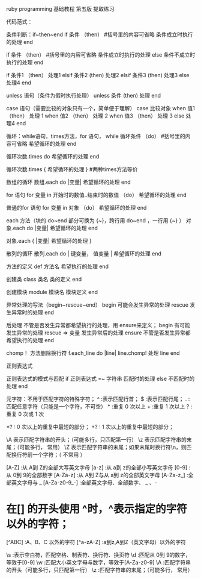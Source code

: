 ruby programming 基础教程 第五版 提取练习

代码范式：

条件判断：if~then~end
if 条件 （then）      #括号里的内容可省略
  条件成立时执行的处理
end

if 条件 （then）      #括号里的内容可省略
  条件成立时执行的处理
else
  条件不成立时执行的处理
end

if 条件1 （then）
  处理1
elsif 条件2 (then)
  处理2
elsif 条件3 (then)
  处理3
else
  处理4
end

unless 语句（条件为假时执行处理）
unless 条件 (then)
  处理
end

case 语句（需要比较的对象只有一个，简单便于理解）
case 比较对象
when 值1 （then）
  处理 1
when 值2 （then）
处理 2
when 值3 （then）
  处理 3
else
  处理4
end




循环：while语句，times方法，for 语句，
while 循环条件 （do）  #括号里的内容可省略
  希望循环的处理
end

循环次数.times do
  希望循环的处理
end

循环次数.times {
  希望循环的处理
}
#两种times方法等价

数组的循环
数组.each do |变量|
  希望循环的处理
end

for 语句
for 变量 in 开始时的数值..结束时的数值 （do）
  希望循环的处理
end

普通的for 语句
for 变量 in 对象 （do）
  希望循环的处理
end

each 方法（块的 do~end 部分可换为 {~}，跨行用 do~end ，一行用 {~} ）
对象.each do |变量|
  希望循环的处理
end

对象.each { |变量|
  希望循环的处理
}

散列的循环
散列.each do | 键变量， 值变量 |
  希望循环的处理
end



方法的定义
def 方法名
  希望执行的处理
end

创建类
class 类名
  类的定义
end

创建模块
module 模块名
  模块定义
end

异常处理的写法（begin~rescue~end）
begin
  可能会发生异常的处理
rescue
  发生异常时的处理
end

后处理
不管是否发生异常都希望执行的处理，用 ensure来定义；
begin
  有可能发生异常的处理
rescue => 变量
  发生异常后的处理
ensure
  不管是否发生异常都希望执行的处理
end

chomp！ 方法删除换行符
f.each_line do |line|
  line.chomp!
  处理 line
end



正则表达式

正则表达式的模式与匹配
if 正则表达式 =~ 字符串
  匹配时的处理
else
  不匹配时的处理
end


元字符：不用于匹配字符的特殊字符；
^               :表示匹配行首；
$               :表示匹配行尾；
.               : 匹配任意字符（只能是一个字符，不可空）
\*               :重复 0 次以上
\+               :重复 1 次以上
?               :重复 0 次或 1 次

\*?              : 0 次以上的重复中最短的部分；
+?              : 1 次以上的重复中最短的部分；

\A 表示匹配字符串的开头；（可能多行，只匹配第一行）
\z 表示匹配字符串的末尾；（可能多行， 常用）
\Z 表示匹配字符串的末尾；如果末尾时换行符\n，则匹配换行符前一个字符；（ 不常用 ）

[A-Z]           :从 A到 Z的全部大写英文字母
[a-z]           :从 a到 z的全部小写英文字母
[0-9]           :从 0到 9的全部数字
[A-Za-z]        :从 A到 Z与从 a到 z的全部英文字母
[A-Za-z_]       :全部英文字母与 _
[A-Za-z0-9_-]   :全部英文字母、全部数字、 _ 、-

# 在[] 的开头使用 ^时，^表示指定的字符以外的字符；
[^ABC]          :A、B、C 以外的字符
[^a-zA-Z]       :a到z,A到Z（英文字母）以外的字符

\s              :表示空白符，匹配空格、制表符、换行符、换页符
\d              :匹配从 0到 9的数字，等效于[0-9]
\w              :匹配大小英文字母与数字，等效于[A-Za-z0-9]
\A              :匹配字符串的开头（可能多行，只匹配第一行）
\z              :匹配字符串的末尾；（可能多行， 常用）
